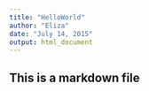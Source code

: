 ```yaml
---
title: "HelloWorld"
author: "Eliza"
date: "July 14, 2015"
output: html_document
---
```

## This is a markdown file

